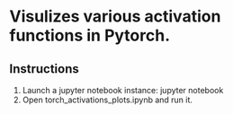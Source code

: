 # Visulizes various activation functions in Pytorch.

## Instructions
1. Launch a jupyter notebook instance: jupyter notebook
2. Open torch_activations_plots.ipynb and run it.
